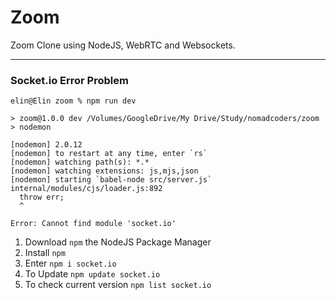 # Zoom

Zoom Clone using NodeJS, WebRTC and Websockets.

---

### Socket.io Error Problem

```
elin@Elin zoom % npm run dev

> zoom@1.0.0 dev /Volumes/GoogleDrive/My Drive/Study/nomadcoders/zoom
> nodemon

[nodemon] 2.0.12
[nodemon] to restart at any time, enter `rs`
[nodemon] watching path(s): *.*
[nodemon] watching extensions: js,mjs,json
[nodemon] starting `babel-node src/server.js`
internal/modules/cjs/loader.js:892
  throw err;
  ^

Error: Cannot find module 'socket.io'
```

1. Download `npm` the NodeJS Package Manager
2. Install `npm`
3. Enter `npm i socket.io`
4. To Update `npm update socket.io`
5. To check current version `npm list socket.io`

